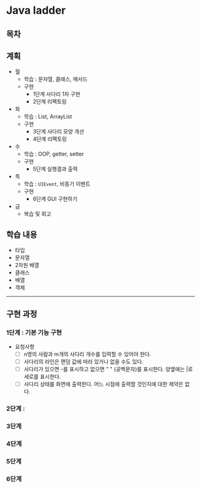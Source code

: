 # Java ladder 

## 목차

## 계획
- 월
  - 학습 : 문자열, 클래스, 메서드
  - 구현
    - 1단계 사다리 1차 구현 
    - 2단계 리팩토링
- 화
  - 학습 : List, ArrayList
  - 구현
    - 3단계 사다리 모양 개선
    - 4단계 리팩토링
- 수
  - 학습 : OOP, getter, setter
  - 구현
    - 5단계 실행결과 출력
- 목
  - 학습 : `UIEvent`, 비동기 이벤트
  - 구현
    - 6단계 GUI 구현하기
- 금
  - 복습 및 회고

## 학습 내용
- 타입
- 문자열
- 2차원 배열
- 클래스
- 배열
- 객체

---
## 구현 과정
### 1단계 : 기본 기능 구현
- 요청사항
  - [ ] n명의 사람과 m개의 사다리 개수를 입력할 수 있어야 한다.
  - [ ] 사다리의 라인은 랜덤 값에 따라 있거나 없을 수도 있다.
  - [ ] 사다리가 있으면 -를 표시하고 없으면 " " (공백문자)를 표시한다. 양옆에는 |로 세로를 표시한다.
  - [ ] 사다리 상태를 화면에 출력한다. 어느 시점에 출력할 것인지에 대한 제약은 없다.

### 2단계 : 
### 3단계
### 4단계
### 5단계
### 6단계